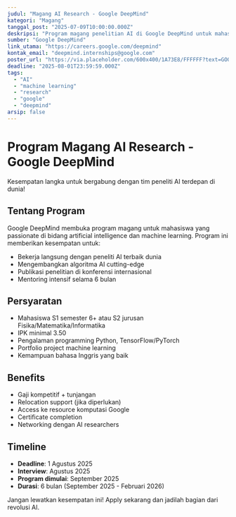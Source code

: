 ```yaml
---
judul: "Magang AI Research - Google DeepMind"
kategori: "Magang"
tanggal_post: "2025-07-09T10:00:00.000Z"
deskripsi: "Program magang penelitian AI di Google DeepMind untuk mahasiswa S1/S2 bidang sains dan teknologi"
sumber: "Google DeepMind"
link_utama: "https://careers.google.com/deepmind"
kontak_email: "deepmind.internships@google.com"
poster_url: "https://via.placeholder.com/600x400/1A73E8/FFFFFF?text=GOOGLE+DEEPMIND+INTERNSHIP"
deadline: "2025-08-01T23:59:59.000Z"
tags:
  - "AI"
  - "machine learning"
  - "research"
  - "google"
  - "deepmind"
arsip: false
---
```


# Program Magang AI Research - Google DeepMind

Kesempatan langka untuk bergabung dengan tim peneliti AI terdepan di dunia!

## Tentang Program

Google DeepMind membuka program magang untuk mahasiswa yang passionate di bidang artificial intelligence dan machine learning. Program ini memberikan kesempatan untuk:

- Bekerja langsung dengan peneliti AI terbaik dunia
- Mengembangkan algoritma AI cutting-edge
- Publikasi penelitian di konferensi internasional
- Mentoring intensif selama 6 bulan

## Persyaratan

- Mahasiswa S1 semester 6+ atau S2 jurusan Fisika/Matematika/Informatika
- IPK minimal 3.50
- Pengalaman programming Python, TensorFlow/PyTorch
- Portfolio project machine learning
- Kemampuan bahasa Inggris yang baik

## Benefits

- Gaji kompetitif + tunjangan
- Relocation support (jika diperlukan)
- Access ke resource komputasi Google
- Certificate completion
- Networking dengan AI researchers

## Timeline

- **Deadline**: 1 Agustus 2025
- **Interview**: Agustus 2025
- **Program dimulai**: September 2025
- **Durasi**: 6 bulan (September 2025 - Februari 2026)

Jangan lewatkan kesempatan ini! Apply sekarang dan jadilah bagian dari revolusi AI.
